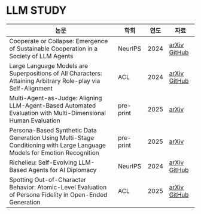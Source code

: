 # LLM STUDY


| 논문 | 학회 | 연도 | 자료 |
|------|------|------|-------------|
| Cooperate or Collapse: Emergence of Sustainable Cooperation in a Society of LLM Agents | NeurIPS | 2024 | [arXiv](https://arxiv.org/abs/2404.16698) [GitHub](https://github.com/giorgiopiatti/GovSim) |
| Large Language Models are Superpositions of All Characters: Attaining Arbitrary Role-play via Self-Alignment | ACL | 2024 |[arXiv](https://arxiv.org/abs/2401.12474) [GitHub](https://github.com/OFA-Sys/Ditto) |
| Multi-Agent-as-Judge: Aligning LLM-Agent-Based Automated Evaluation with Multi-Dimensional Human Evaluation| pre-print | 2025 | [arXiv](https://arxiv.org/abs/2507.21028) |
| Persona-Based Synthetic Data Generation Using Multi-Stage Conditioning with Large Language Models for Emotion Recognition | pre-print | 2025 | [arXiv](https://arxiv.org/abs/2507.21028) |
Richelieu: Self-Evolving LLM-Based Agents for AI Diplomacy | NeurIPS | 2024 | [arXiv](https://arxiv.org/abs/2407.06813) [GitHub](https://github.com/todexter3/Richelieu) |
Spotting Out-of-Character Behavior: Atomic-Level Evaluation of Persona Fidelity in Open-Ended Generation | ACL | 2025 | [arXiv](https://arxiv.org/abs/2506.19352) [GitHub](https://github.com/ddindidu/atomic-persona-evaluation)|